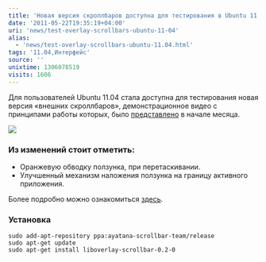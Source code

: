 ```yaml
---
title: 'Новая версия скроллбаров доступна для тестирования в Ubuntu 11.04'
date: '2011-05-22T19:35:19+04:00'
uri: 'news/test-overlay-scrollbars-ubuntu-11-04'
alias: 
  - 'news/test-overlay-scrollbars-ubuntu-11.04.html'
tags: '11.04,Интерфейс'
source: ''
unixtime: 1306078519
visits: 1606
---
```

Для пользователей Ubuntu 11.04 стала доступна для тестирования новая версия «внешних скроллбаров», демонстрационное видео с принципами работы которых, было [представлено](news/improvements-overlay-scrollbars-ubuntu-11-10-oneiric-ocelot) в начале месяца.

[![](img/2011/05/22/19-00/scroll-5746467303-o.jpg)](img/2011/05/22/19-00/scroll-5746467303-o.jpg)

### Из изменений стоит отметить:

*   Оранжевую обводку ползунка, при перетаскивании.
*   Улучшенный механизм наложения ползунка на границу активного приложения.

Более подробно можно ознакомиться [здесь](news/improvements-overlay-scrollbars-ubuntu-11-10-oneiric-ocelot).

### Установка

```
sudo add-apt-repository ppa:ayatana-scrollbar-team/release
sudo apt-get update
sudo apt-get install liboverlay-scrollbar-0.2-0
```
